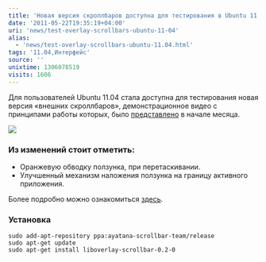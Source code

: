 ```yaml
---
title: 'Новая версия скроллбаров доступна для тестирования в Ubuntu 11.04'
date: '2011-05-22T19:35:19+04:00'
uri: 'news/test-overlay-scrollbars-ubuntu-11-04'
alias: 
  - 'news/test-overlay-scrollbars-ubuntu-11.04.html'
tags: '11.04,Интерфейс'
source: ''
unixtime: 1306078519
visits: 1606
---
```

Для пользователей Ubuntu 11.04 стала доступна для тестирования новая версия «внешних скроллбаров», демонстрационное видео с принципами работы которых, было [представлено](news/improvements-overlay-scrollbars-ubuntu-11-10-oneiric-ocelot) в начале месяца.

[![](img/2011/05/22/19-00/scroll-5746467303-o.jpg)](img/2011/05/22/19-00/scroll-5746467303-o.jpg)

### Из изменений стоит отметить:

*   Оранжевую обводку ползунка, при перетаскивании.
*   Улучшенный механизм наложения ползунка на границу активного приложения.

Более подробно можно ознакомиться [здесь](news/improvements-overlay-scrollbars-ubuntu-11-10-oneiric-ocelot).

### Установка

```
sudo add-apt-repository ppa:ayatana-scrollbar-team/release
sudo apt-get update
sudo apt-get install liboverlay-scrollbar-0.2-0
```
